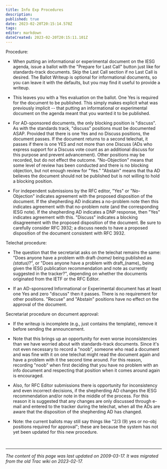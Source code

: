 ```yaml
---
title: Info Exp Procedures
description: 
published: true
date: 2023-02-20T20:15:14.578Z
tags: 
editor: markdown
dateCreated: 2023-02-20T20:15:11.101Z
---
```


 Procedure:

  -  When putting an informational or experimental document on the IESG agenda, issue a ballot with the "Prepare for Last Call" button just like for standards-track documents. Skip the Last Call section if no Last Call is desired. The Ballot Writeup is optional for informational documents, so you can leave it with the defaults, but you may find it useful to provide a writeup. 

  -  This leaves you with a Yes evaluation on the ballot. One Yes is required for the document to be published. This simply makes explicit what was previously implicit -- that putting an informational or experimental document on the agenda meant that you wanted it to be published. 

 -   For AD-sponsored documents, the only blocking position is "discuss". As with the standards track, "discuss" positions must be documented ASAP. Provided that there is one Yes and no Discuss positions, the document passes. If the document returns to a second telechat, it passes if there is one YES and not more than one Discuss (ADs who express support for a Discuss vote count as an additional discuss for this purpose and prevent advancement). Other positions may be recorded, but do not effect the outcome. "No-Objection" means that some level of review has been conducted and there is no blocking objection, but not enough review for "Yes." "Abstain" means that tha AD believes the document should not be published but is not willing to hold a blocking position. 

 -   For independent submissions by the RFC editor, "Yes" or "No-Objection" indicates agreement with the proposed disposition of the document. If the shepherding AD indicates a no-problem note then this indicates agreement with that no-problem note (and the corresponding IESG note). If the shepherding AD indicates a DNP response, then "Yes" indicates agreement with this. "Discuss" indicates a blocking disagreement with the proposed disposition of the document. Be sure to carefully consider RFC 3932; a discuss needs to have a proposed disposition of the document consistent with RFC 3932. 

Telechat procedure:

  -  The question that the secretariat asks on the telechat remains the same: "Does anyone have a problem with draft-_(name)_ being published as _(status)_?", or "Does anyone have a problem with draft_(name)_ being given the IESG publication recommendation and note as currently suggested in the tracker?", depending on whether the documents originated from the IETF or the RFC Editor. 

  -  If an AD-sponsored Informational or Experimental document has at least one Yes and zero "discuss" then it passes. There is no requirement for other positions. "Recuse" and "Abstain" positions have no effect on the approval of the document. 

Secretariat procedure on document approval:

  -  If the writeup is incomplete (e.g., just contains the template), remove it before sending the announcement. 

 -   Note that this brings up an opportunity for even worse inconsistencies than we have worried about with standards-track documents. Since it's not even necessary to record a "noob", someone who read a document and was fine with it on one telechat might read the document again and have a problem with it the second time around. For this reason, recording "noob" when first deciding that you have no problem with an info document and respecting that position when it comes around again is encouraged.

 -   Also, for RFC Editor submissions there is opportunity for inconsistency and even incorrect decisions, if the shepherding AD changes the IESG recommendation and/or note in the middle of the process. For this reason it is suggested that any changes are only discussed through e-mail and entered to the tracker during the telechat, when all the ADs are aware that the disposition of the shepherding AD has changed.

  -  Note: the current ballots may still say things like "2/3 (9) yes or no-obj positions required for approval"; these are because the system has not yet been updated for this new procedure.

&nbsp;
&nbsp;
&nbsp;

---

*The content of this page was last updated on 2009-03-17. It was migrated from the old Trac wiki on 2023-02-17.*